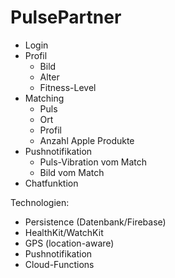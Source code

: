#  PulsePartner

- Login
- Profil
  - Bild
  - Alter
  - Fitness-Level
- Matching
  - Puls
  - Ort
  - Profil
  - Anzahl Apple Produkte
- Pushnotifikation
  - Puls-Vibration vom Match
  - Bild vom Match
- Chatfunktion


Technologien:
- Persistence (Datenbank/Firebase)
- HealthKit/WatchKit
- GPS (location-aware)
- Pushnotifikation
- Cloud-Functions

